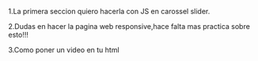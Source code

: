 1.La primera seccion quiero hacerla con JS en carossel slider.

2.Dudas en hacer la pagina web responsive,hace falta mas practica sobre esto!!!

3.Como poner un video en tu html

